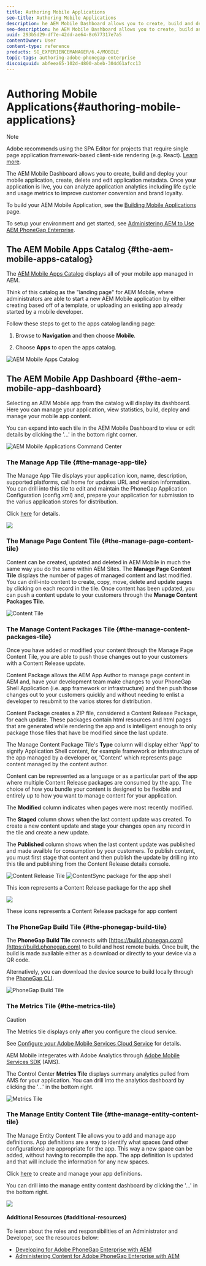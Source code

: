 ```yaml
---
title: Authoring Mobile Applications
seo-title: Authoring Mobile Applications
description: he AEM Mobile Dashboard allows you to create, build and deploy your mobile application, create, delete and edit application metadata. Follow this page to learn more.
seo-description: he AEM Mobile Dashboard allows you to create, build and deploy your mobile application, create, delete and edit application metadata. Follow this page to learn more.
uuid: 293b5d29-df7e-42dd-ae64-8c677317e7a5
contentOwner: User
content-type: reference
products: SG_EXPERIENCEMANAGER/6.4/MOBILE
topic-tags: authoring-adobe-phonegap-enterprise
discoiquuid: abfeea65-102d-4800-abeb-304d61afcc13
---
```


# Authoring Mobile Applications{#authoring-mobile-applications}

>[!NOTE]
>
>Adobe recommends using the SPA Editor for projects that require single page application framework-based client-side rendering (e.g. React). [Learn more](/help/sites-developing/spa-overview.md).

The AEM Mobile Dashboard allows you to create, build and deploy your mobile application, create, delete and edit application metadata. Once your application is live, you can analyze application analytics including life cycle and usage metrics to improve customer conversion and brand loyalty.

To build your AEM Mobile Application, see the [Building Mobile Applications](/help/mobile/building-app-mobile-phonegap.md) page.

To setup your environment and get started, see [Administering AEM to Use AEM PhoneGap Enterprise](/help/mobile/administer-phonegap.md).

## The AEM Mobile Apps Catalog {#the-aem-mobile-apps-catalog}

The [AEM Mobile Apps Catalog](http://localhost:4502/aem/apps.html/content/phonegap) displays all of your mobile app managed in AEM.

Think of this catalog as the "landing page" for AEM Mobile, where administrators are able to start a new AEM Mobile application by either creating based off of a template, or uploading an existing app already started by a mobile developer.

Follow these steps to get to the apps catalog landing page:

1. Browse to **Navigation** and then choose **Mobile**.

1. Choose **Apps** to open the apps catalog.

![AEM Mobile Apps Catalog](assets/chlimage_1-135.png)

## The AEM Mobile App Dashboard {#the-aem-mobile-app-dashboard}

Selecting an AEM Mobile app from the catalog will display its dashboard. Here you can manage your application, view statistics, build, deploy and manage your mobile app content.

You can expand into each tile in the AEM Mobile Dashboard to view or edit details by clicking the '...' in the bottom right corner.

![AEM Mobile Applications Command Center](assets/chlimage_1-136.png)

### The Manage App Tile {#the-manage-app-tile}

The Manage App Tile displays your application icon, name, description, supported platforms, call home for updates URL and version information. You can drill into this tile to edit and maintain the PhoneGap Application Configuration (config.xml) and, prepare your application for submission to the varius application stores for distribution.

Click [here](/help/mobile/phonegap-app-details-tile.md) for details.

![](assets/chlimage_1-137.png)

### The Manage Page Content Tile {#the-manage-page-content-tile}

Content can be created, updated and deleted in AEM Mobile in much the same way you do the same within AEM Sites. The **Manage Page Content Tile** displays the number of pages of managed content and last modified. You can drill-into content to create, copy, move, delete and update pages by clicking on each record in the tile. Once content has been updated, you can push a content update to your customers through the **Manage Content Packages Tile.**

![Content Tile](assets/chlimage_1-138.png)

### The Manage Content Packages Tile {#the-manage-content-packages-tile}

Once you have added or modified your content through the Manage Page Content Tile, you are able to push those changes out to your customers with a Content Release update.

Content Package allows the AEM App Author to manage page content in AEM and, have your development team make changes to your PhoneGap Shell Application (i.e. app framework or infrastructure) and then push those changes out to your customers quickly and without needing to enlist a developer to resubmit to the varios stores for distribution.

Content Package creates a ZIP file, considered a Content Release Package, for each update. These packages contain html resources and html pages that are generated while rendering the app and is intelligent enough to only package those files that have be modified since the last update.

The Manage Content Package Tile's **Type** column will display either 'App' to signify Application Shell content, for example framework or infrastructure of the app managed by a developer or, 'Content' which represents page content managed by the content author.

Content can be represented as a language or as a particular part of the app where multiple Content Release packages are consumed by the app. The choice of how you bundle your content is designed to be flexible and entirely up to how you want to manage content for your application.

The **Modified** column indicates when pages were most recently modified.

The **Staged** column shows when the last content update was created. To create a new content update and stage your changes open any record in the tile and create a new update.

The **Published** column shows when the last content update was published and made availble for consumption by your customers. To publish content, you must first stage that content and then publish the update by drilling into this tile and publishing from the Content Release details console.

![Content Release Tile](assets/chlimage_1-139.png) ![ContentSync package for the app shell](do-not-localize/chlimage_1-5.png)

This icon represents a Content Release package for the app shell

![](do-not-localize/chlimage_1-6.png)

These icons represents a Content Release package for app content

### The PhoneGap Build Tile {#the-phonegap-build-tile}

The **PhoneGap Build Tile** connects with [https://build.phonegap.com](https://build.phonegap.com) to build and host remote buids. Once built, the build is made available either as a download or directly to your device via a QR code.

Alternatively, you can download the device source to build locally through the [PhoneGap CLI](https://docs.phonegap.com/en/3.5.0/guide_cli_index.md.html).

![PhoneGap Build Tile](assets/chlimage_1-140.png)

### The Metrics Tile {#the-metrics-tile}

>[!CAUTION]
>
>The Metrics tile displays only after you configure the cloud service. 
>
>See [Configure your Adobe Mobile Services Cloud Service](/help/mobile/configure-adobe-mobile-cloud-service.md) for details.

AEM Mobile integerates with Adobe Analytics through [Adobe Mobile Services SDK](https://www.adobe.com/ca/solutions/digital-marketing/mobile-services/app-sdk.html) (AMS).

The Control Center **Metrics Tile** displays summary analytics pulled from AMS for your application. You can drill into the analytics dashboard by clicking the '...' in the bottom right.

![Metrics Tile](assets/chlimage_1-141.png)

### The Manage Entity Content Tile {#the-manage-entity-content-tile}

The Manage Entity Content Tile allows you to add and manage app definitions. App definitions are a way to identify what spaces (and other configurations) are appropriate for the app. This way a new space can be added, without having to recompile the app. The app definition is updated and that will include the information for any new spaces.

Click [here](/help/mobile/phonegap-app-definitions.md) to create and manage your app definitions.

You can drill into the manage entity content dashboard by clicking the '...' in the bottom right.

![](assets/chlimage_1-142.png)

#### Additional Resources {#additional-resources}

To learn about the roles and responsibilities of an Administrator and Developer, see the resources below:

* [Developing for Adobe PhoneGap Enterprise with AEM](/help/mobile/developing-in-phonegap.md)
* [Administering Content for Adobe PhoneGap Enterprise with AEM](/help/mobile/administer-phonegap.md)

